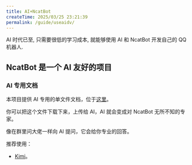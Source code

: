 ```yaml
---
title: AI+NcatBot
createTime: 2025/03/25 23:21:39
permalink: /guide/useaidv/
---
```


AI 时代已至, 只需要很低的学习成本, 就能够使用 AI 和 NcatBot 开发自己的 QQ 机器人.

## NcatBot 是一个 AI 友好的项目

### AI 专用文档

本项目提供 AI 专用的单文件文档，位于[这里](https://github.com/huan-yp/NcatBotDocs/blob/master/LLM.md)。

你可以把这个文件下载下来，上传给 AI，AI 就会变成对 NcatBot 无所不知的专家。

像在群里问大佬一样向 AI 提问，它会给你专业的回答。

推荐使用：

- [Kimi](https://kimi.com)。




